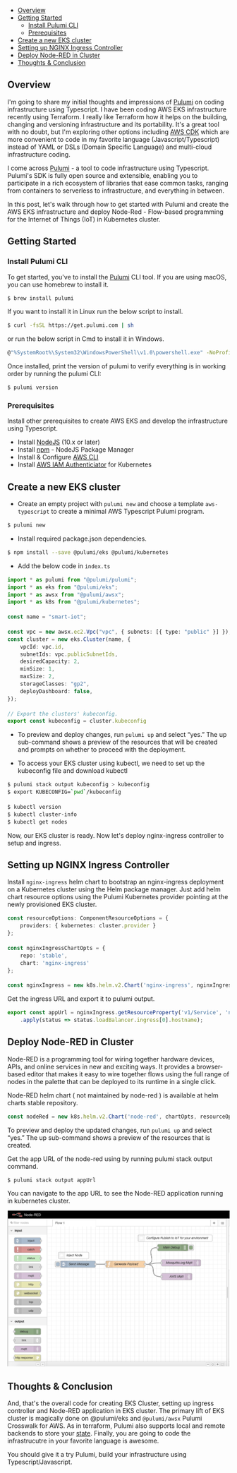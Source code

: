 - [Overview](#Overview)
- [Getting Started](#Getting-Started)
  - [Install Pulumi CLI](#Install-Pulumi-CLI)
  - [Prerequisites](#Prerequisites)
- [Create a new EKS cluster](#Create-a-new-EKS-cluster)
- [Setting up NGINX Ingress Controller](#Setting-up-NGINX-Ingress-Controller)
- [Deploy Node-RED in Cluster](#Deploy-Node-RED-in-Cluster)
- [Thoughts & Conclusion](#Thoughts--Conclusion)

## Overview

I'm going to share my initial thoughts and impressions of [Pulumi](https://pulumi.io) on coding infrastructure using Typescript. I have been coding AWS EKS infrastructure recently using Terraform. I really like Terraform how it helps on the building, changing and versioning infrastructure and its portability. It's a great tool with no doubt, but I'm exploring other options including [AWS CDK](https://github.com/awslabs/aws-cdk) which are more convenient to code in my favorite language (Javascript/Typescript) instead of YAML or DSLs (Domain Specific Language) and multi-cloud infrastructure coding.

I come across [Pulumi](https://pulumi.io) - a tool to code infrastructure using Typescript. Pulumi's SDK is fully open source and extensible, enabling you to participate in a rich ecosystem of libraries that ease common tasks, ranging from containers to serverless to infrastructure, and everything in between. 

In this post, let's walk through how to get started with Pulumi and create the AWS EKS infrastructure and deploy Node-Red - Flow-based programming for the Internet of Things (IoT) in Kubernetes cluster.

## Getting Started

### Install Pulumi CLI

To get started, you've to install the [Pulumi](https://pulumi.io) CLI tool. If you are using macOS, you can use homebrew to install it.

```bash
$ brew install pulumi
```

If you want to install it in Linux​ run the below script to install.

```bash
$ curl -fsSL https://get.pulumi.com | sh
```

or run the below script in Cmd to install it in Windows.

```bash
@"%SystemRoot%\System32\WindowsPowerShell\v1.0\powershell.exe" -NoProfile -InputFormat None -ExecutionPolicy Bypass -Command "[Net.ServicePointManager]::SecurityProtocol = [Net.SecurityProtocolType]::Tls12; iex ((New-Object System.Net.WebClient).DownloadString('https://get.pulumi.com/install.ps1'))" && SET "PATH=%PATH%;%USERPROFILE%\.pulumi\bin"
```

Once installed, print the version of pulumi to verify everything is in working order by running the pulumi CLI:

```bash
$ pulumi version
```

### Prerequisites

Install other prerequisites to create AWS EKS and develop the infrastructure using Typescript.

*  Install [NodeJS](https://nodejs.org/en/download/) (10.x or later)
*  Install [npm]((https://nodejs.org/en/download/)) - NodeJS Package Manager
*  Install & Configure [AWS CLI](https://aws.amazon.com/cli/)
*  Install [AWS IAM Authenticiator](https://github.com/kubernetes-sigs/aws-iam-authenticator) for Kubernetes

## Create a new EKS cluster

* Create an empty project with `pulumi new` and choose a template `aws-typescript` to create a minimal AWS Typescript Pulumi program.
```bash
$ pulumi new
```

* Install required package.json dependencies.
```bash
$ npm install --save @pulumi/eks @pulumi/kubernetes
```

* Add the below code in `index.ts`
```typescript
import * as pulumi from "@pulumi/pulumi";
import * as eks from "@pulumi/eks";
import * as awsx from "@pulumi/awsx";
import * as k8s from "@pulumi/kubernetes";

const name = "smart-iot";

const vpc = new awsx.ec2.Vpc("vpc", { subnets: [{ type: "public" }] });
const cluster = new eks.Cluster(name, {
    vpcId: vpc.id,
    subnetIds: vpc.publicSubnetIds,
    desiredCapacity: 2,
    minSize: 1,
    maxSize: 2,
    storageClasses: "gp2",
    deployDashboard: false,
});

// Export the clusters' kubeconfig.
export const kubeconfig = cluster.kubeconfig
```

* To preview and deploy changes, run `pulumi up` and select “yes.” The up sub-command shows a preview of the resources that will be created and prompts on whether to proceed with the deployment.
   
* To access your EKS cluster using kubectl, we need to set up the kubeconfig file and download kubectl
```bash
$ pulumi stack output kubeconfig > kubeconfig
$ export KUBECONFIG=`pwd`/kubeconfig

$ kubectl version
$ kubectl cluster-info
$ kubectl get nodes
```

Now, our EKS cluster is ready. Now let's deploy nginx-ingress controller to setup and ingress.

## Setting up NGINX Ingress Controller

Install `nginx-ingress` helm chart to bootstrap an nginx-ingress deployment on a Kubernetes cluster using the Helm package manager. Just add helm chart resource options using the Pulumi Kubernetes provider pointing at the newly provisioned EKS cluster.

```ts
const resourceOptions: ComponentResourceOptions = {
    providers: { kubernetes: cluster.provider }
};

const nginxIngressChartOpts = {
    repo: 'stable',
    chart: 'nginx-ingress'
};

const nginxIngress = new k8s.helm.v2.Chart('nginx-ingress', nginxIngressChartOpts, resourceOptions);
```

Get the ingress URL and export it to pulumi output.

```ts
export const appUrl = nginxIngress.getResourceProperty('v1/Service', 'nginx-ingress-controller', 'status')
    .apply(status => status.loadBalancer.ingress[0].hostname);
```

## Deploy Node-RED in Cluster

Node-RED is a programming tool for wiring together hardware devices, APIs, and online services in new and exciting ways. It provides a browser-based editor that makes it easy to wire together flows using the full range of nodes in the palette that can be deployed to its runtime in a single click.

Node-RED helm chart ( not maintained by node-red )  is available at helm charts stable repository.

```ts
const nodeRed = new k8s.helm.v2.Chart('node-red', chartOpts, resourceOptions);
```

To preview and deploy the updated changes, run `pulumi up` and select “yes.” The up sub-command shows a preview of the resources that is created.

Get the app URL of the node-red using by running pulumi stack output command.

```bash
$ pulumi stack output appUrl
```

You can navigate to the app URL to see the Node-RED application running in kubernetes cluster.

![](docs/node-red.png)

## Thoughts & Conclusion

And, that's the overall code for creating EKS Cluster, setting up ingress controller and Node-RED application in EKS cluster. The primary lift of EKS cluster is magically done on @pulumi/eks and `@pulumi/awsx` Pulumi Crosswalk for AWS. As in terraform, Pulumi also supports local and remote backends to store your [state](https://pulumi.io/reference/state/). Finally, you are going to code the infrastrucutre in your favorite language is awesome.

You should give it a try Pulumi, build your infrastructure using Typescript/Javascript. 